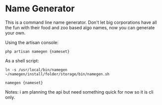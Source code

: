 # Name Generator

This is a command line name generator. 
Don't let big corporations have all the fun with their food and zoo based 
algo names, now you can generate your own.

Using the artisan console:

    php artisan namegen {nameset}

As a shell script:
    
    ln -s /usr/local/bin/namegen ~/namegen/install/folder/storage/bin/namegen.sh

    namegen {nameset}


Notes: i am planning the api but need something quick for now so it is cli only.
